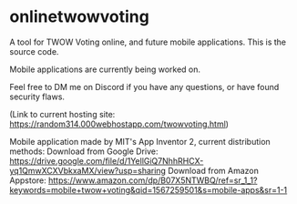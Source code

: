 # onlinetwowvoting
A tool for TWOW Voting online, and future mobile applications. This is the source code.

Mobile applications are currently being worked on.

Feel free to DM me on Discord if you have any questions, or have found security flaws.

(Link to current hosting site: https://random314.000webhostapp.com/twowvoting.html)

Mobile application made by MIT's App Inventor 2, current distribution methods:
Download from Google Drive: https://drive.google.com/file/d/1YellGiQ7NhhRHCX-yq1QmwXCXVbkxaMX/view?usp=sharing
Download from Amazon Appstore: https://www.amazon.com/dp/B07X5NTWBQ/ref=sr_1_1?keywords=mobile+twow+voting&qid=1567259501&s=mobile-apps&sr=1-1
